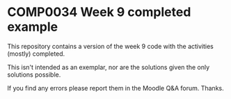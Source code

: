 # COMP0034 Week 9 completed example

This repository contains a version of the week 9 code with the activities (mostly) completed.

This isn't intended as an exemplar, nor are the solutions given the only solutions possible.

If you find any errors please report them in the Moodle Q&A forum. Thanks.